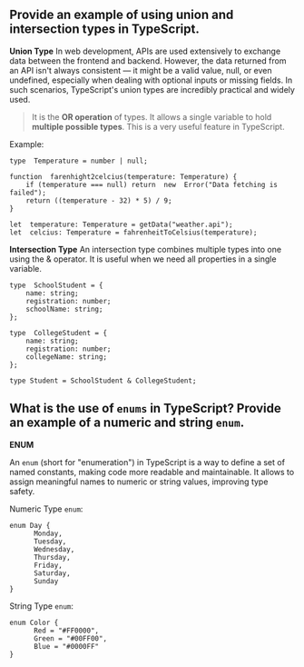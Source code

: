 ## Provide an example of using  **union**  and  **intersection**  types in TypeScript.

**Union Type**
In web development, APIs are used extensively to exchange data between the frontend and backend. However, the data returned from an API isn't always consistent — it might be a valid value, null, or even undefined, especially when dealing with optional inputs or missing fields. In such scenarios, TypeScript's union types are incredibly practical and widely used.

>It is the **OR operation** of types. It allows a single variable to hold **multiple possible types**. This is a very useful feature in TypeScript.

Example: 

	type  Temperature = number | null;

	function  farenhight2celcius(temperature: Temperature) {
		if (temperature === null) return  new  Error("Data fetching is failed");
		return ((temperature - 32) * 5) / 9;
	}

	let  temperature: Temperature = getData("weather.api");
	let  celcius: Temperature = fahrenheitToCelsius(temperature);

**Intersection Type**
An intersection type combines multiple types into one using the & operator. It is useful when we need all properties in a single variable.

    type  SchoolStudent = {
		name: string;
		registration: number;
		schoolName: string;
	};

	type  CollegeStudent = {
		name: string;
		registration: number;
		collegeName: string;
	};

	type Student = SchoolStudent & CollegeStudent;


 



## What is the use of `enums` in TypeScript? Provide an example of a numeric and string `enum`.

**ENUM**

An `enum` (short for "enumeration") in TypeScript is a way to define a set of named constants, making code more readable and maintainable. It allows to assign meaningful names to numeric or string values, improving type safety.

Numeric Type `enum`:

    enum Day {
	      Monday,
	      Tuesday,
	      Wednesday,
	      Thursday,
	      Friday,
	      Saturday,
	      Sunday
    }

String Type `enum`:

    enum Color {
    	  Red = "#FF0000",
    	  Green = "#00FF00",
    	  Blue = "#0000FF"
    }
